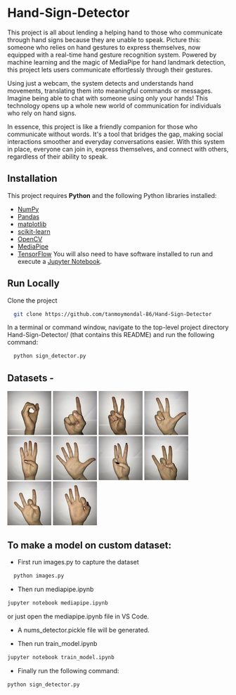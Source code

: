 # Hand-Sign-Detector

This project is all about lending a helping hand to those who communicate through hand signs because they are unable to speak. Picture this: someone who relies on hand gestures to express themselves, now equipped with a real-time hand gesture recognition system. Powered by machine learning and the magic of MediaPipe for hand landmark detection, this project lets users communicate effortlessly through their gestures.

Using just a webcam, the system detects and understands hand movements, translating them into meaningful commands or messages. Imagine being able to chat with someone using only your hands! This technology opens up a whole new world of communication for individuals who rely on hand signs.

In essence, this project is like a friendly companion for those who communicate without words. It's a tool that bridges the gap, making social interactions smoother and everyday conversations easier. With this system in place, everyone can join in, express themselves, and connect with others, regardless of their ability to speak.

## Installation

This project requires **Python** and the following Python libraries installed:

- [NumPy](http://www.numpy.org/)
- [Pandas](http://pandas.pydata.org/)
- [matplotlib](http://matplotlib.org/)
- [scikit-learn](http://scikit-learn.org/stable/)
- [OpenCV](https://opencv.org/)
- [MediaPipe](https://ai.google.dev/edge/mediapipe/solutions/guide)
- [TensorFlow](https://www.tensorflow.org/)
You will also need to have software installed to run and execute a [Jupyter Notebook](http://jupyter.org/install.html).
    
## Run Locally

Clone the project

```bash
  git clone https://github.com/tanmoymondal-86/Hand-Sign-Detector
```

In a terminal or command window, navigate to the top-level project directory Hand-Sign-Detector/ (that contains this README) and run the following command:
```bash
  python sign_detector.py
```

## Datasets -

![0](./images/example_0.jpg?raw=true "0")
![1](./images/example_1.jpg?raw=true "1")
![2](./images/example_2.jpg?raw=true "2")
![3](./images/example_3.jpg?raw=true "3")
![4](./images/example_4.jpg?raw=true "4")
![5](./images/example_5.jpg?raw=true "5")
![6](./images/example_6.jpg?raw=true "6")
![7](./images/example_7.jpg?raw=true "7")
![8](./images/example_8.jpg?raw=true "8")
![9](./images/example_9.jpg?raw=true "9")



## To make a model on custom dataset:
- First run images.py to capture the dataset
```bash
  python images.py
```
- Then run mediapipe.ipynb
```bash
jupyter notebook mediapipe.ipynb
```
or just open the mediapipe.ipynb file in VS Code.

- A nums_detector.pickle file will be generated.

- Then run train_model.ipynb
```bash
jupyter notebook train_model.ipynb
```
- Finally run the following command:
```bash
python sign_detector.py
```

